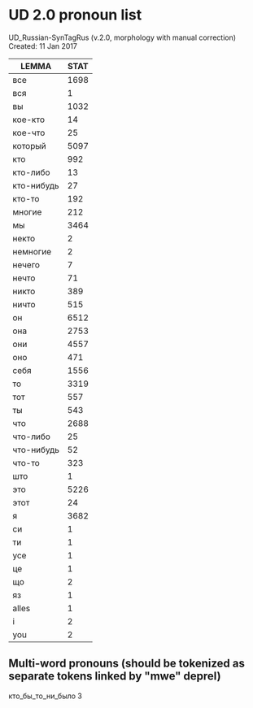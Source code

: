 # UD 2.0 pronoun list

UD_Russian-SynTagRus (v.2.0, morphology with manual correction)  Created: 11 Jan 2017

|LEMMA|STAT|
|---|---|
|все|1698|
|вся|1|
|вы|1032|
|кое-кто|14|
|кое-что|25|
|который|5097|
|кто|992|
|кто-либо|13|
|кто-нибудь|27|
|кто-то|192|
|многие|212|
|мы|3464|
|некто|2|
|немногие|2|
|нечего|7|
|нечто|71|
|никто|389|
|ничто|515|
|он|6512|
|она|2753|
|они|4557|
|оно|471|
|себя|1556|
|то|3319|
|тот|557|
|ты|543|
|что|2688|
|что-либо|25|
|что-нибудь|52|
|что-то|323|
|што|1|
|это|5226|
|этот|24|
|я|3682|
|си|1|
|ти|1|
|усе|1|
|це|1|
|що|2|
|яз|1|
|alles|1|
|i|2|
|you|2|

## Multi-word pronouns (should be tokenized as separate tokens linked by "mwe" deprel)
кто_бы_то_ни_было	3
